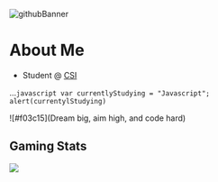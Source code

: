 <!--
**Alex-z01/Alex-z01** is a ✨ _special_ ✨ repository because its `README.md` (this file) appears on your GitHub profile.

Here are some ideas to get you started:

- 🔭 I’m currently working on ...
- 🌱 I’m currently learning ...
- 👯 I’m looking to collaborate on ...
- 🤔 I’m looking for help with ...
- 💬 Ask me about ...
- 📫 How to reach me: ...
- 😄 Pronouns: ...
- ⚡ Fun fact: ...
-->

![githubBanner](https://user-images.githubusercontent.com/69604949/165014619-b3059202-9abd-4f30-856b-de5f1d9ad531.gif)


<h1> About Me </h1>

* Student @ <a href='https://www.csi.cuny.edu/'>CSI</a>

...```javascript
   var currentlyStudying = "Javascript";
   alert(currentylStudying)
    ```

![#f03c15](Dream big, aim high, and code hard)

<h2> Gaming Stats </h2>
<img src="https://steam-stat.vercel.app/api?profileName=zchicken"/>



